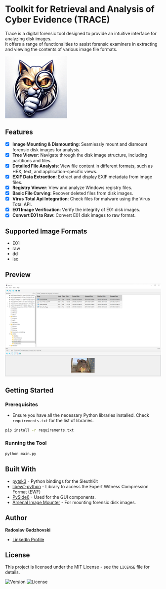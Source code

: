 


<h1 align="">Toolkit for Retrieval and Analysis of Cyber Evidence (TRACE)</h1>

Trace is a digital forensic tool designed to provide an intuitive interface for analyzing disk images. \
It offers a range of functionalities to assist forensic examiners in extracting and viewing the contents of various image file formats.

<p align="">
  <img src="Icons/logo.png" alt="TRACE Logo" width="200"/>
</p>

## Features

- [x] **Image Mounting & Dismounting**: Seamlessly mount and dismount forensic disk images for analysis.
- [x] **Tree Viewer**: Navigate through the disk image structure, including partitions and files.
- [x] **Detailed File Analysis**: View file content in different formats, such as HEX, text, and application-specific views.
- [x] **EXIF Data Extraction**: Extract and display EXIF metadata from image files.
- [x] **Registry Viewer**: View and analyze Windows registry files.
- [x] **Basic File Carving**: Recover deleted files from disk images.
- [x] **Virus Total Api Integration**: Check files for malware using the Virus Total API.
- [x] **E01 Image Verification**: Verify the integrity of E01 disk images.
- [x] **Convert E01 to Raw**: Convert E01 disk images to raw format.

## Supported Image Formats
- E01
- raw
- dd
- iso

## Preview
<img src="Icons/Preview.png" alt="TRACE Logo" width="1300"/>



## Getting Started

### Prerequisites

- Ensure you have all the necessary Python libraries installed. Check `requirements.txt` for the list of libraries.

```bash
pip install -r requirements.txt
  ```
  


### Running the Tool

```bash
python main.py
```

## Built With

- [pytsk3](https://pypi.org/project/pytsk3/) - Python bindings for the SleuthKit
- [libewf-python](https://github.com/libyal/libewf) - Library to access the Expert Witness Compression Format (EWF)
- [PySide6](https://pypi.org/project/PySide6/) - Used for the GUI components.
- [Arsenal Image Mounter](https://arsenalrecon.com/products/image-mounter/) - For mounting forensic disk images.

## Author

**Radoslav Gadzhovski**
- [LinkedIn Profile](https://www.linkedin.com/in/radoslav-gadzhovski/)


## License

This project is licensed under the MIT License - see the `LICENSE` file for details.

![Version](https://img.shields.io/badge/version-1.0.0-blue.svg)
![License](https://img.shields.io/badge/license-MIT-green.svg)


